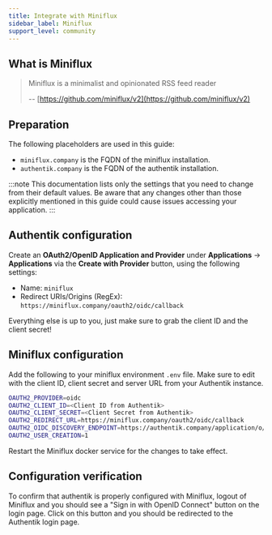 ```yaml
---
title: Integrate with Miniflux
sidebar_label: Miniflux
support_level: community
---
```


## What is Miniflux

> Miniflux is a minimalist and opinionated RSS feed reader
>
> -- [https://github.com/miniflux/v2](https://github.com/miniflux/v2)

## Preparation

The following placeholders are used in this guide:

- `miniflux.company` is the FQDN of the miniflux installation.
- `authentik.company` is the FQDN of the authentik installation.

:::note
This documentation lists only the settings that you need to change from their default values. Be aware that any changes other than those explicitly mentioned in this guide could cause issues accessing your application.
:::

## Authentik configuration

Create an **OAuth2/OpenID Application and Provider** under **Applications** -> **Applications** via the **Create with Provider** button, using the following settings:

- Name: `miniflux`
- Redirect URIs/Origins (RegEx): `https://miniflux.company/oauth2/oidc/callback`

Everything else is up to you, just make sure to grab the client ID and the client secret!

## Miniflux configuration

Add the following to your miniflux environment `.env` file. Make sure to edit with the client ID, client secret and server URL from your Authentik instance.

```sh
OAUTH2_PROVIDER=oidc
OAUTH2_CLIENT_ID=<Client ID from Authentik>
OAUTH2_CLIENT_SECRET=<Client Secret from Authentik>
OAUTH2_REDIRECT_URL=https://miniflux.company/oauth2/oidc/callback
OAUTH2_OIDC_DISCOVERY_ENDPOINT=https://authentik.company/application/o/miniflux/
OAUTH2_USER_CREATION=1
```

Restart the Miniflux docker service for the changes to take effect.

## Configuration verification

To confirm that authentik is properly configured with Miniflux, logout of Miniflux and you should see a "Sign in with OpenID Connect" button on the login page. Click on this button and you should be redirected to the Authentik login page.

